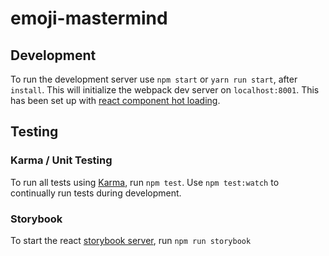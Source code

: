 # emoji-mastermind

## Development
To run the development server use `npm start` or `yarn run start`, after `install`. This will initialize the webpack dev server on `localhost:8001`. This has been set up with [react component hot loading](https://github.com/gaearon/react-hot-loader).

## Testing
### Karma / Unit Testing
To run all tests using [Karma](https://karma-runner.github.io/), run `npm test`. Use `npm test:watch` to continually run tests during development.

### Storybook
To start the react [storybook server](https://github.com/kadirahq/react-storybook), run `npm run storybook`

